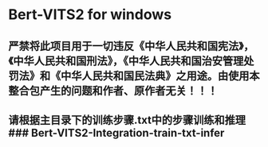 # Bert-VITS2 for windows

## 严禁将此项目用于一切违反《中华人民共和国宪法》，《中华人民共和国刑法》，《中华人民共和国治安管理处罚法》和《中华人民共和国民法典》之用途。由使用本整合包产生的问题和作者、原作者无关！！！
## 

## 请根据主目录下的训练步骤.txt中的步骤训练和推理 ###   B e r t - V I T S 2 - I n t e g r a t i o n - t r a i n - t x t - i n f e r  
 